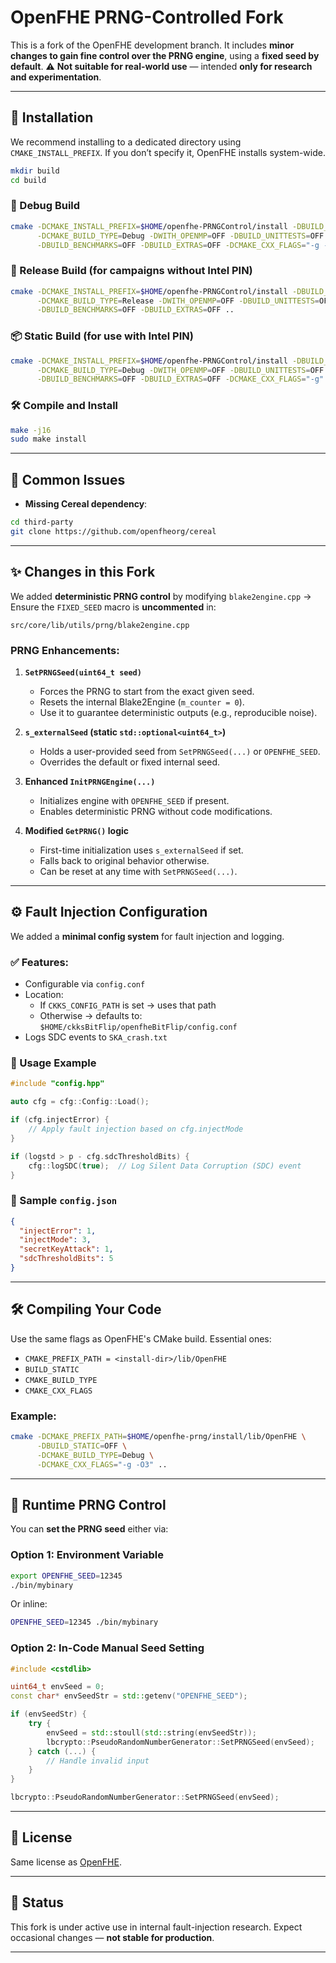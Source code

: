 # OpenFHE PRNG-Controlled Fork

This is a fork of the OpenFHE development branch.
It includes **minor changes to gain fine control over the PRNG engine**, using a **fixed seed by default**.
⚠️ **Not suitable for real-world use** — intended **only for research and experimentation**.

---

## 🔧 Installation

We recommend installing to a dedicated directory using `CMAKE_INSTALL_PREFIX`.
If you don’t specify it, OpenFHE installs system-wide.

```bash
mkdir build
cd build
```

### 🐞 Debug Build

```bash
cmake -DCMAKE_INSTALL_PREFIX=$HOME/openfhe-PRNGControl/install -DBUILD_STATIC=OFF -DBUILD_SHARED=ON \
      -DCMAKE_BUILD_TYPE=Debug -DWITH_OPENMP=OFF -DBUILD_UNITTESTS=OFF \
      -DBUILD_BENCHMARKS=OFF -DBUILD_EXTRAS=OFF -DCMAKE_CXX_FLAGS="-g -O0" ..
```

### 🚀 Release Build (for campaigns **without** Intel PIN)

```bash
cmake -DCMAKE_INSTALL_PREFIX=$HOME/openfhe-PRNGControl/install -DBUILD_STATIC=OFF -DBUILD_SHARED=ON \
      -DCMAKE_BUILD_TYPE=Release -DWITH_OPENMP=OFF -DBUILD_UNITTESTS=OFF \
      -DBUILD_BENCHMARKS=OFF -DBUILD_EXTRAS=OFF ..
```

### 📦 Static Build (for use **with** Intel PIN)

```bash
cmake -DCMAKE_INSTALL_PREFIX=$HOME/openfhe-PRNGControl/install -DBUILD_STATIC=ON -DBUILD_SHARED=OFF \
      -DCMAKE_BUILD_TYPE=Debug -DWITH_OPENMP=OFF -DBUILD_UNITTESTS=OFF \
      -DBUILD_BENCHMARKS=OFF -DBUILD_EXTRAS=OFF -DCMAKE_CXX_FLAGS="-g" ..
```

### 🛠️ Compile and Install

```bash
make -j16
sudo make install
```

---

## 🐛 Common Issues

- **Missing Cereal dependency**:

```bash
cd third-party
git clone https://github.com/openfheorg/cereal
```

---

## ✨ Changes in this Fork

We added **deterministic PRNG control** by modifying `blake2engine.cpp`
→ Ensure the `FIXED_SEED` macro is **uncommented** in:

```
src/core/lib/utils/prng/blake2engine.cpp
```

### PRNG Enhancements:

1. **`SetPRNGSeed(uint64_t seed)`**
   - Forces the PRNG to start from the exact given seed.
   - Resets the internal Blake2Engine (`m_counter = 0`).
   - Use it to guarantee deterministic outputs (e.g., reproducible noise).

2. **`s_externalSeed` (static `std::optional<uint64_t>`)**
   - Holds a user-provided seed from `SetPRNGSeed(...)` or `OPENFHE_SEED`.
   - Overrides the default or fixed internal seed.

3. **Enhanced `InitPRNGEngine(...)`**
   - Initializes engine with `OPENFHE_SEED` if present.
   - Enables deterministic PRNG without code modifications.

4. **Modified `GetPRNG()` logic**
   - First-time initialization uses `s_externalSeed` if set.
   - Falls back to original behavior otherwise.
   - Can be reset at any time with `SetPRNGSeed(...)`.

---

## ⚙️ Fault Injection Configuration

We added a **minimal config system** for fault injection and logging.

### ✅ Features:

- Configurable via `config.conf`
- Location:
  - If `CKKS_CONFIG_PATH` is set → uses that path
  - Otherwise → defaults to: `$HOME/ckksBitFlip/openfheBitFlip/config.conf`
- Logs SDC events to `SKA_crash.txt`

### 🧪 Usage Example

```cpp
#include "config.hpp"

auto cfg = cfg::Config::Load();

if (cfg.injectError) {
    // Apply fault injection based on cfg.injectMode
}

if (logstd > p - cfg.sdcThresholdBits) {
    cfg::logSDC(true);  // Log Silent Data Corruption (SDC) event
}
```

### 📄 Sample `config.json`

```json
{
  "injectError": 1,
  "injectMode": 3,
  "secretKeyAttack": 1,
  "sdcThresholdBits": 5
}
```

---

## 🛠️ Compiling Your Code

Use the same flags as OpenFHE's CMake build.
Essential ones:

- `CMAKE_PREFIX_PATH = <install-dir>/lib/OpenFHE`
- `BUILD_STATIC`
- `CMAKE_BUILD_TYPE`
- `CMAKE_CXX_FLAGS`

### Example:

```bash
cmake -DCMAKE_PREFIX_PATH=$HOME/openfhe-prng/install/lib/OpenFHE \
      -DBUILD_STATIC=OFF \
      -DCMAKE_BUILD_TYPE=Debug \
      -DCMAKE_CXX_FLAGS="-g -O3" ..
```

---

## 🔁 Runtime PRNG Control

You can **set the PRNG seed** either via:

### Option 1: Environment Variable

```bash
export OPENFHE_SEED=12345
./bin/mybinary
```

Or inline:

```bash
OPENFHE_SEED=12345 ./bin/mybinary
```

### Option 2: In-Code Manual Seed Setting

```cpp
#include <cstdlib>

uint64_t envSeed = 0;
const char* envSeedStr = std::getenv("OPENFHE_SEED");

if (envSeedStr) {
    try {
        envSeed = std::stoull(std::string(envSeedStr));
        lbcrypto::PseudoRandomNumberGenerator::SetPRNGSeed(envSeed);
    } catch (...) {
        // Handle invalid input
    }
}

lbcrypto::PseudoRandomNumberGenerator::SetPRNGSeed(envSeed);
```

---

## 📘 License

Same license as [OpenFHE](https://github.com/openfheorg/openfhe-development).

---

## 🧪 Status

This fork is under active use in internal fault-injection research.
Expect occasional changes — **not stable for production**.

---
